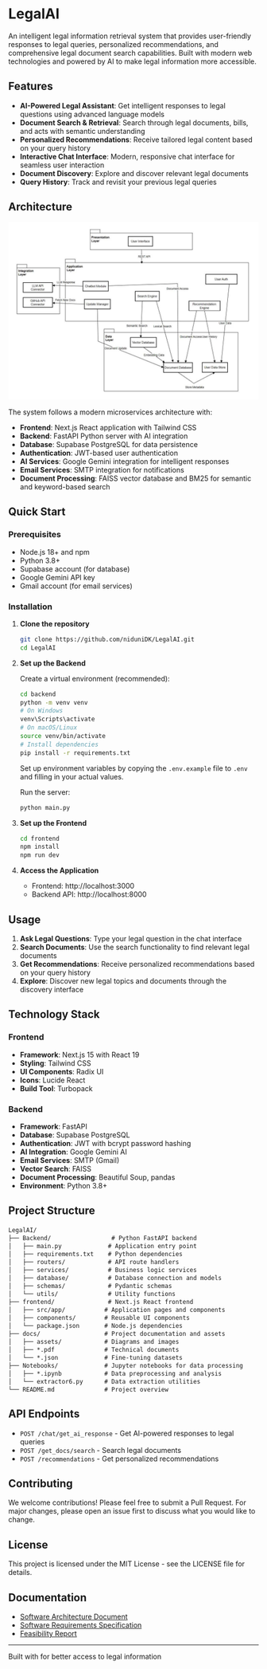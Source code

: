 # LegalAI

An intelligent legal information retrieval system that provides user-friendly responses to legal queries, personalized recommendations, and comprehensive legal document search capabilities. Built with modern web technologies and powered by AI to make legal information more accessible.

## Features

- **AI-Powered Legal Assistant**: Get intelligent responses to legal questions using advanced language models
- **Document Search & Retrieval**: Search through legal documents, bills, and acts with semantic understanding
- **Personalized Recommendations**: Receive tailored legal content based on your query history
- **Interactive Chat Interface**: Modern, responsive chat interface for seamless user interaction
- **Document Discovery**: Explore and discover relevant legal documents
- **Query History**: Track and revisit your previous legal queries

## Architecture

<img src="docs/assets/Package%20Diagram.jpg" alt="Package Diagram" width="800"/>

The system follows a modern microservices architecture with:

- **Frontend**: Next.js React application with Tailwind CSS
- **Backend**: FastAPI Python server with AI integration
- **Database**: Supabase PostgreSQL for data persistence
- **Authentication**: JWT-based user authentication
- **AI Services**: Google Gemini integration for intelligent responses
- **Email Services**: SMTP integration for notifications
- **Document Processing**: FAISS vector database and BM25 for semantic and keyword-based search

## Quick Start

### Prerequisites

- Node.js 18+ and npm
- Python 3.8+
- Supabase account (for database)
- Google Gemini API key
- Gmail account (for email services)

### Installation

1. **Clone the repository**

   ```bash
   git clone https://github.com/niduniDK/LegalAI.git
   cd LegalAI
   ```

2. **Set up the Backend**

   Create a virtual environment (recommended):

   ```bash
   cd backend
   python -m venv venv
   # On Windows
   venv\Scripts\activate
   # On macOS/Linux
   source venv/bin/activate
   # Install dependencies
   pip install -r requirements.txt
   ```

   Set up environment variables by copying the `.env.example` file to `.env` and filling in your actual values.

   Run the server:

   ```bash
   python main.py
   ```

3. **Set up the Frontend**

   ```bash
   cd frontend
   npm install
   npm run dev
   ```

4. **Access the Application**
   - Frontend: http://localhost:3000
   - Backend API: http://localhost:8000

## Usage

1. **Ask Legal Questions**: Type your legal question in the chat interface
2. **Search Documents**: Use the search functionality to find relevant legal documents
3. **Get Recommendations**: Receive personalized recommendations based on your query history
4. **Explore**: Discover new legal topics and documents through the discovery interface

## Technology Stack

### Frontend

- **Framework**: Next.js 15 with React 19
- **Styling**: Tailwind CSS
- **UI Components**: Radix UI
- **Icons**: Lucide React
- **Build Tool**: Turbopack

### Backend

- **Framework**: FastAPI
- **Database**: Supabase PostgreSQL
- **Authentication**: JWT with bcrypt password hashing
- **AI Integration**: Google Gemini AI
- **Email Services**: SMTP (Gmail)
- **Vector Search**: FAISS
- **Document Processing**: Beautiful Soup, pandas
- **Environment**: Python 3.8+

## Project Structure

```
LegalAI/
├── Backend/                 # Python FastAPI backend
│   ├── main.py             # Application entry point
│   ├── requirements.txt    # Python dependencies
│   ├── routers/            # API route handlers
│   ├── services/           # Business logic services
│   ├── database/           # Database connection and models
│   ├── schemas/            # Pydantic schemas
│   └── utils/              # Utility functions
├── frontend/               # Next.js React frontend
│   ├── src/app/           # Application pages and components
│   ├── components/        # Reusable UI components
│   └── package.json       # Node.js dependencies
├── docs/                  # Project documentation and assets
│   ├── assets/            # Diagrams and images
│   ├── *.pdf              # Technical documents
│   └── *.json             # Fine-tuning datasets
├── Notebooks/             # Jupyter notebooks for data processing
│   ├── *.ipynb            # Data preprocessing and analysis
│   └── extractor6.py      # Data extraction utilities
└── README.md              # Project overview
```

## API Endpoints

- `POST /chat/get_ai_response` - Get AI-powered responses to legal queries
- `POST /get_docs/search` - Search legal documents
- `POST /recommendations` - Get personalized recommendations

## Contributing

We welcome contributions! Please feel free to submit a Pull Request. For major changes, please open an issue first to discuss what you would like to change.

## License

This project is licensed under the MIT License - see the LICENSE file for details.

## Documentation

- [Software Architecture Document](docs/Software%20Architecture%20Document.pdf)
- [Software Requirements Specification](docs/Software%20Requirements%20Specification.pdf)
- [Feasibility Report](docs/Feasibility%20Report.pdf)

---

Built with for better access to legal information
